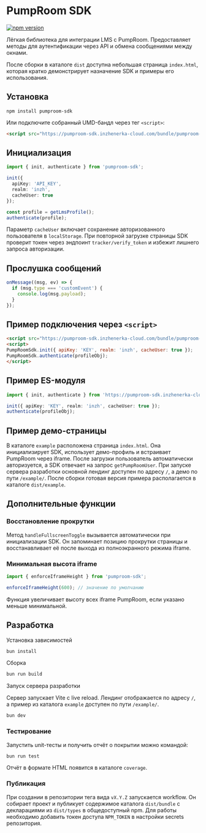 # PumpRoom SDK

[![npm version](https://badge.fury.io/js/pumproom-sdk.svg)](https://www.npmjs.com/package/pumproom-sdk)

Лёгкая библиотека для интеграции LMS с PumpRoom. Предоставляет методы для аутентификации через API и обмена сообщениями между окнами.

После сборки в каталоге `dist` доступна небольшая страница `index.html`, которая кратко демонстрирует назначение SDK и примеры его использования.

## Установка

```
npm install pumproom-sdk
```

Или подключите собранный UMD-бандл через тег `<script>`:

```html
<script src="https://pumproom-sdk.inzhenerka-cloud.com/bundle/pumproom-sdk-v1.0.0.umd.js"></script>
```

## Инициализация

```ts
import { init, authenticate } from 'pumproom-sdk';

init({
  apiKey: 'API_KEY',
  realm: 'inzh',
  cacheUser: true
});

const profile = getLmsProfile();
authenticate(profile);
```

Параметр `cacheUser` включает сохранение авторизованного пользователя в
`localStorage`. При повторной загрузке страницы SDK проверит токен через
эндпоинт `tracker/verify_token` и избежит лишнего запроса авторизации.

## Прослушка сообщений

```ts
onMessage((msg, ev) => {
  if (msg.type === 'customEvent') {
    console.log(msg.payload);
  }
});
```

## Пример подключения через `<script>`

```html
<script src="https://pumproom-sdk.inzhenerka-cloud.com/bundle/pumproom-sdk-v1.0.0.umd.js"></script>
<script>
PumpRoomSdk.init({ apiKey: 'KEY', realm: 'inzh', cacheUser: true });
PumpRoomSdk.authenticate(profileObj);
</script>
```

## Пример ES-модуля

```ts
import { init, authenticate } from 'https://pumproom-sdk.inzhenerka-cloud.com/bundle/pumproom-sdk-v1.0.0.esm.js';

init({ apiKey: 'KEY', realm: 'inzh', cacheUser: true });
authenticate(profileObj);
```

## Пример демо-страницы

В каталоге `example` расположена страница `index.html`. Она инициализирует SDK,
использует демо-профиль и встраивает PumpRoom через iframe. После загрузки
пользователь автоматически авторизуется, а SDK отвечает на запрос
`getPumpRoomUser`. При запуске сервера разработки основной лендинг доступен по
адресу `/`, а демо по пути `/example/`. После сборки готовая версия примера
располагается в каталоге `dist/example`.

## Дополнительные функции

### Восстановление прокрутки

Метод `handleFullscreenToggle` вызывается автоматически при инициализации SDK. Он запоминает позицию прокрутки страницы и восстанавливает её после выхода из полноэкранного режима iframe.

### Минимальная высота iframe

```ts
import { enforceIframeHeight } from 'pumproom-sdk';

enforceIframeHeight(600); // значение по умолчанию
```

Функция увеличивает высоту всех iframe PumpRoom, если указано меньше минимальной.

## Разработка

Установка зависимостей

```bash
bun install
```

Сборка

```bash
bun run build
```

Запуск сервера разработки

Сервер запускает Vite с live reload. Лендинг отображается по адресу `/`, а
пример из каталога `example` доступен по пути `/example/`.

```bash
bun dev
```

### Тестирование

Запустить unit-тесты и получить отчёт о покрытии можно командой:

```bash
bun run test
```
Отчёт в формате HTML появится в каталоге `coverage`.

### Публикация

При создании в репозитории тега вида `vX.Y.Z` запускается workflow. Он собирает
проект и публикует содержимое каталога `dist/bundle` с декларациями из
`dist/types` в общедоступный npm. Для работы необходимо добавить токен доступа
`NPM_TOKEN` в настройки secrets репозитория.
